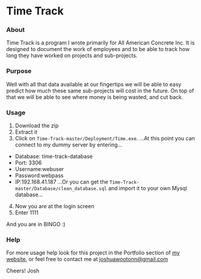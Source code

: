 # Time Track

### About
Time Track is a program I wrote primarily for All American Concrete Inc. It is designed to document
the work of employees and to be able to track how long they have worked on projects and sub-projects.
	

### Purpose
Well with all that data available at our fingertips we will be able to easy predict how much 
these same sub-projects will cost in the future. On top of that we will be able to see where 
money is being wasted, and cut back.


### Usage 
1. Download the zip
2. Extract it
3. Click on `Time-Track-master/Deployment/Time.exe`.
...At this point you can connect to my dummy server by entering...
  * Database: time-track-database
  * Port: 3306
  * Username:webuser
  * Password:webpass
  * IP:192.168.41.187
...Or you can get the `Time-Track-master/Database/clean_database.sql` and import it to your own Mysql database...
4. Now you are at the login screen
5. Enter 1111 

And you are in BINGO :)

### Help
For more usage help look for this project in the Portfolio section of [my website](http://joshuawootonn.com), or 
feel free to contact me at joshuawootonn@gmail.com

Cheers!
Josh
